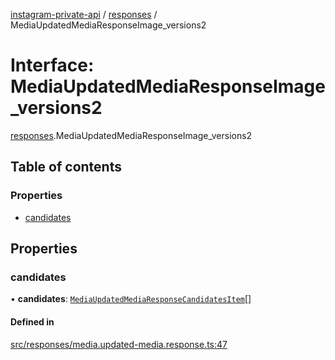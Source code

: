 [instagram-private-api](../../README.md) / [responses](../../modules/responses.md) / MediaUpdatedMediaResponseImage_versions2

# Interface: MediaUpdatedMediaResponseImage\_versions2

[responses](../../modules/responses.md).MediaUpdatedMediaResponseImage_versions2

## Table of contents

### Properties

- [candidates](MediaUpdatedMediaResponseImage_versions2.md#candidates)

## Properties

### candidates

• **candidates**: [`MediaUpdatedMediaResponseCandidatesItem`](MediaUpdatedMediaResponseCandidatesItem.md)[]

#### Defined in

[src/responses/media.updated-media.response.ts:47](https://github.com/Nerixyz/instagram-private-api/blob/4971f34/src/responses/media.updated-media.response.ts#L47)
